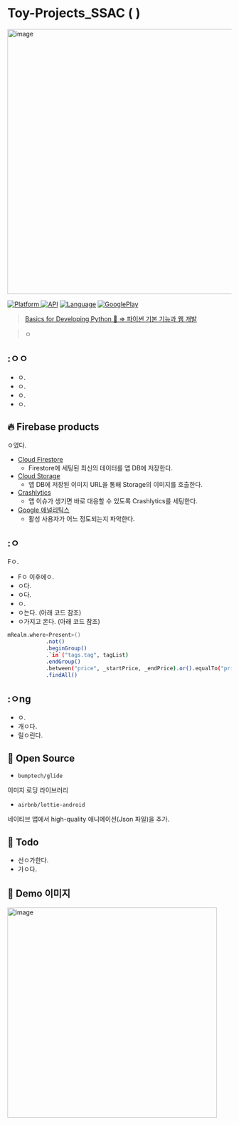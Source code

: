 # Toy-Projects_SSAC ( )

<img width="594" alt="image" src="https://user-images.githubusercontent.com/68671394/129550790-755a0976-72c5-4ce5-b188-0a96702688ee.png">

[![Platform](https://img.shields.io/badge/platform-Android-green.svg) ]()
[![API](https://img.shields.io/badge/API-19%2B-brightgreen.svg?style=flat)](https://android-arsenal.com/api?level=19)
[![Language](https://img.shields.io/github/languages/top/Nexters/Yetda_Android)]()
[![GooglePlay](https://img.shields.io/badge/google_play-Download-red?logo=google-play&logoColor=white)](https://play.google.com/store/apps/details?id=com.nexters.yetda.android)


> [Basics for Developing Python 🐉 => 파이썬 기본 기능과 웹 개발 ](https://github.com/lechangjun/Toy-Projects_SSAC/blob/main/WEB_development/readme.md)


> ㅇ

## :ㅇㅇ

- ㅇ.
- ㅇ.
- ㅇ.
- ㅇ.

## :fire: Firebase products

ㅇ였다.

- [Cloud Firestore](https://firebase.google.com/products/firestore?hl=ko)
  - Firestore에 세팅된 최신의 데이터를 앱 DB에 저장한다.
- [Cloud Storage](https://firebase.google.com/products/storage?hl=ko)
  - 앱 DB에 저장된 이미지 URL을 통해 Storage의 이미지를 호출한다.
- [Crashlytics](https://firebase.google.com/products/crashlytics?hl=ko)
  - 앱 이슈가 생기면 바로 대응할 수 있도록 Crashlytics를 세팅한다.
- [Google 애널리틱스](https://firebase.google.com/products/analytics?hl=ko)
  - 활성 사용자가 어느 정도되는지 파악한다.


## :ㅇ

Fㅇ.

- Fㅇ 이후에ㅇ.
- ㅇ다.
- ㅇ다.
- ㅇ.
- ㅇ는다. (아래 코드 참조)
- ㅇ가지고 온다. (아래 코드 참조)

```bash
mRealm.where<Present>()
            .not()
            .beginGroup()
            .`in`("tags.tag", tagList)
            .endGroup()
            .between("price", _startPrice, _endPrice).or().equalTo("price",0L)
            .findAll()
```


## :ㅇng
- ㅇ.
- 개ㅇ다.
- 릴ㅇ린다.


## :open_file_folder: Open Source

- `bumptech/glide`

이미지 로딩 라이브러리

- `airbnb/lottie-android`

네이티브 앱에서 high-quality 애니메이션(Json 파일)을 추가.


## :whale: Todo

- 선ㅇ가한다.
- 가ㅇ다.


## :baby_chick: Demo 이미지
<p float="left">
 <img width="471" alt="image" src="https://user-images.githubusercontent.com/68671394/129550491-0e06e6ac-1eab-43d8-b482-7a8235331b06.png">

</p>

